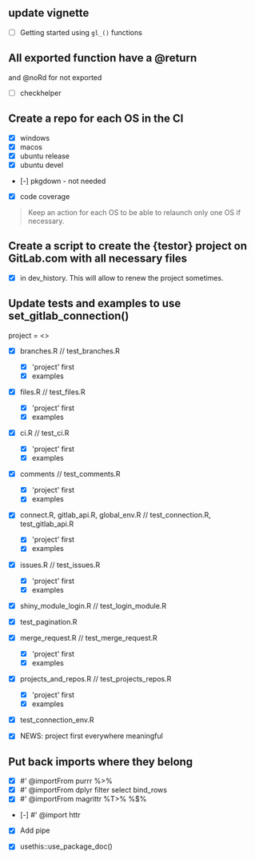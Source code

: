## update vignette

- [ ] Getting started using `gl_()` functions

## All exported function have a @return 
and @noRd for not exported

- [ ] checkhelper

## Create a repo for each OS in the CI

- [x] windows
- [x] macos
- [x] ubuntu release
- [x] ubuntu devel
- [-] pkgdown - not needed
- [x] code coverage

> Keep an action for each OS to be able to relaunch only one OS if necessary.

## Create a script to create the {testor} project on GitLab.com with all necessary files

- [x] in dev_history. This will allow to renew the project sometimes.

## Update tests and examples to use set_gitlab_connection()

project = <<your-project-id>>

- [x] branches.R // test_branches.R
  - [x] 'project' first
  - [x] examples
- [x] files.R // test_files.R
  - [x] 'project' first
  - [x] examples
- [x] ci.R // test_ci.R
  - [x] 'project' first
  - [x] examples
- [x] comments // test_comments.R
  - [x] 'project' first
  - [x] examples
- [x] connect.R, gitlab_api.R, global_env.R // test_connection.R, test_gitlab_api.R
  - [x] 'project' first
  - [x] examples
- [x] issues.R // test_issues.R
  - [x] 'project' first
  - [x] examples
- [x] shiny_module_login.R // test_login_module.R
- [x] test_pagination.R
- [x] merge_request.R // test_merge_request.R
  - [x] 'project' first
  - [x] examples
- [x] projects_and_repos.R // test_projects_repos.R
  - [x] 'project' first
  - [x] examples
- [x] test_connection_env.R
  
- [x] NEWS: project first everywhere meaningful


## Put back imports where they belong
- [x] #' @importFrom purrr %>%
- [x] #' @importFrom dplyr filter select bind_rows
- [x] #' @importFrom magrittr %T>% %$%
- [-] #' @import httr

- [x] Add pipe
- [x] usethis::use_package_doc()

